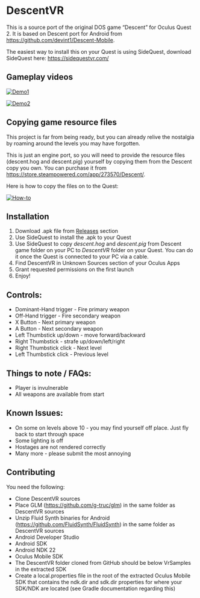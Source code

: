 DescentVR
==========
This is a source port of the original DOS game “Descent” for Oculus Quest 2. It is based on Descent port for Android from https://github.com/devint1/Descent-Mobile.

The easiest way to install this on your Quest is using SideQuest, download SideQuest here:
https://sidequestvr.com/

Gameplay videos
---------------
[![Demo1](https://img.youtube.com/vi/j4HTaqGv4dE/0.jpg)](https://youtu.be/j4HTaqGv4dE)

[![Demo2](https://img.youtube.com/vi/6hk1WnwpyaI/0.jpg)](https://youtu.be/6hk1WnwpyaI)


Copying game resource files
---------------
This project is far from being ready, but you can already relive the nostalgia by roaming around the levels you may have forgotten.

This is just an engine port, so you will need to provide the resource files (descent.hog and descent.pig) yourself by copying them from the Descent copy you own.
You can purchase it from https://store.steampowered.com/app/273570/Descent/.

Here is how to copy the files on to the Quest:

[![How-to](https://img.youtube.com/vi/b4w__I0EF2k/0.jpg)](https://youtu.be/b4w__I0EF2k)


Installation
------------
1. Download .apk file from [Releases](https://github.com/chvjak/DescentVR/releases) section
2. Use SideQuest to install the .apk to your Quest
3. Use SideQuest to copy *descent.hog* and *descent.pig* from Descent game folder on your PC to *DescentVR* folder on your Quest. You can do it once the Quest is connected to your PC via a cable.
4. Find DescentVR in Unknown Sources section of your Oculus Apps
5. Grant requested permissions on the first launch
6. Enjoy!

Controls:
---------
* Dominant-Hand trigger - Fire primary weapon
* Off-Hand trigger - Fire secondary weapon
* X Button - Next primary weapon
* A Button - Next secondary weapon
* Left Thumbstick up/down - move forward/backward
* Right Thumbstick - strafe up/down/left/right
* Right Thumbstick click - Next level
* Left Thumbstick click - Previous level

Things to note / FAQs:
----------------------
* Player is invulnerable
* All weapons are available from start

Known Issues:
-------------
* On some on levels above 10 - you may find yourself off place. Just fly back to start through space
* Some lighting is off
* Hostages are not rendered correctly
* Many more - please submit the most annoying

Contributing
------------
You need the following:

* Clone DescentVR sources
* Place GLM (https://github.com/g-truc/glm) in the same folder as DescentVR sources 
* Unzip Fluid Synth binaries for Android (https://github.com/FluidSynth/FluidSynth) in the same folder as DescentVR sources
* Android Developer Studio
* Android SDK
* Android NDK 22
* Oculus Mobile SDK
* The DescentVR folder cloned from GitHub should be below VrSamples in the extracted SDK
* Create a local.properties file in the root of the extracted Oculus Mobile SDK that contains the ndk.dir and sdk.dir properties for where your SDK/NDK are located (see Gradle documentation regarding this)
